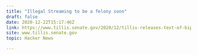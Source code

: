 ```yaml
---
title: "Illegal Streaming to be a felony soon"
draft: false
date: 2020-12-22T15:17:46Z
link: https://www.tillis.senate.gov/2020/12/tillis-releases-text-of-bipartisan-legislation-to-fight-illegal-streaming-by-criminal-organizations?utm_medium=RSS&utm_source=hune
site: www.tillis.senate.gov
topic: Hacker News  

---
```


